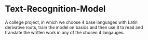 # Text-Recognition-Model
A college project, in which we choose 4 base languages with Latin derivative roots, train the model on basics and then use it to read and translate the written work in any of the chosen 4 langauges.
